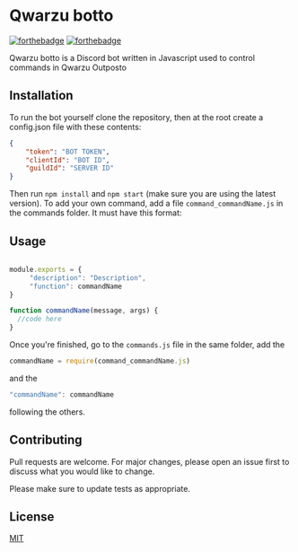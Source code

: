 # Qwarzu botto

[![forthebadge](https://forthebadge.com/images/badges/fuck-it-ship-it.svg)](https://forthebadge.com)
[![forthebadge](https://forthebadge.com/images/badges/0-percent-optimized.svg)](https://forthebadge.com)


Qwarzu botto is a Discord bot written in Javascript used to control commands in Qwarzu Outposto

## Installation

To run the bot yourself clone the repository, then at the root create a config.json file with these contents:
```json
{
	"token": "BOT TOKEN",
	"clientId": "BOT ID",
	"guildId": "SERVER ID"
}
```
Then run `npm install` and `npm start` (make sure you are using the latest version). To add your own command, add a file `command_commandName.js` in the commands folder. It must have this format:
## Usage

``` javascript

module.exports = {
     "description": "Description",
     "function": commandName
}

function commandName(message, args) {
  //code here
}

```

Once you're finished, go to the `commands.js` file in the same folder, add the 
```javascript
commandName = require(command_commandName.js)
```
and the 


```javascript
"commandName": commandName
``` 
following the others.
## Contributing
Pull requests are welcome. For major changes, please open an issue first to discuss what you would like to change.

Please make sure to update tests as appropriate.

## License
[MIT](https://choosealicense.com/licenses/mit/)
